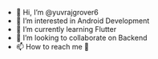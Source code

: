 - 👋 Hi, I’m @yuvrajgrover6
- 👀 I’m interested in Android Development 
- 🌱 I’m currently learning Flutter
- 💞️ I’m looking to collaborate on Backend
- 📫 How to reach me 👀

<!---
yuvrajgrover6/yuvrajgrover6 is a ✨ special ✨ repository because its `README.md` (this file) appears on your GitHub profile.
You can click the Preview link to take a look at your changes.
--->
